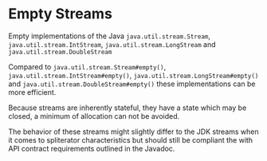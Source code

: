 Empty Streams
=============

Empty implementations of the Java `java.util.stream.Stream`, `java.util.stream.IntStream`, `java.util.stream.LongStream` and `java.util.stream.DoubleStream`

Compared to `java.util.stream.Stream#empty()`, `java.util.stream.IntStream#empty()`, `java.util.stream.LongStream#empty()` and `java.util.stream.DoubleStream#empty()` these implementations can be more efficient.

Because streams are inherently stateful, they have a state which may be closed, a minimum of allocation can not be avoided.

The behavior of these streams might slightly differ to the JDK streams when it comes to spliterator characteristics but should still be compliant the with API contract requirements outlined in the Javadoc.

